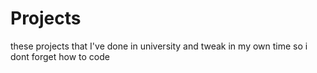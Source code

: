 # Projects
these projects that I've done in university and tweak in my own time so i dont forget how to code
